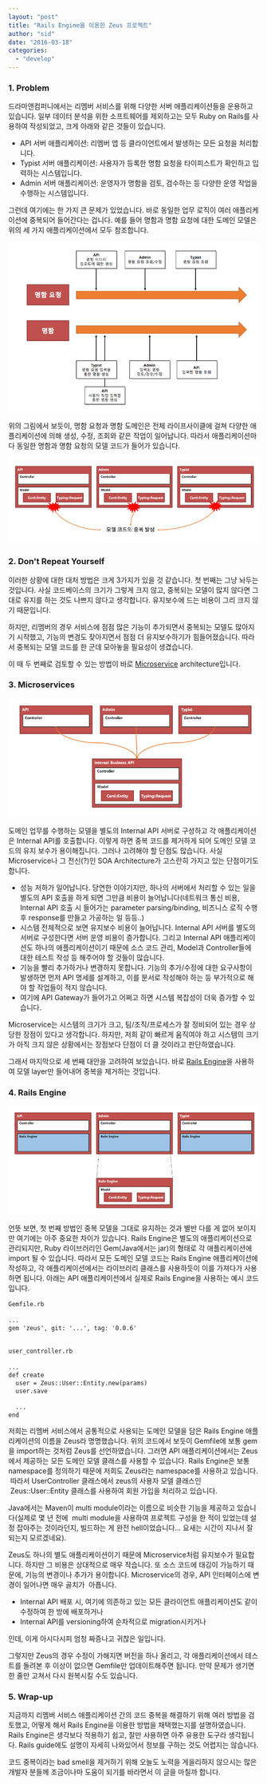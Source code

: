 ```yaml
---
layout: "post"
title: "Rails Engine을 이용한 Zeus 프로젝트"
author: "sid"
date: "2016-03-18"
categories: 
  - "develop"
---
```


### 1\. Problem

드라마앤컴퍼니에서는 리멤버 서비스를 위해 다양한 서버 애플리케이션들을 운용하고 있습니다. 일부 데이터 분석을 위한 소프트웨어를 제외하고는 모두 Ruby on Rails를 사용하여 작성되었고, 크게 아래와 같은 것들이 있습니다.

- API 서버 애플리케이션: 리멤버 앱 등 클라이언트에서 발생하는 모든 요청을 처리합니다.
- Typist 서버 애플리케이션: 사용자가 등록한 명함 요청을 타이피스트가 확인하고 입력하는 시스템입니다.
- Admin 서버 애플리케이션: 운영자가 명함을 검토, 검수하는 등 다양한 운영 작업을 수행하는 시스템입니다.

그런데 여기에는 한 가지 큰 문제가 있었습니다. 바로 동일한 업무 로직이 여러 애플리케이션에 중복되어 들어간다는 겁니다. 예를 들어 명함과 명함 요청에 대한 도메인 모델은 위의 세 가지 애플리케이션에서 모두 참조합니다.

[![duplicate_domain_model](/images/4e8UD5qTDw.png)](https://blog.dramancompany.com/wp-content/uploads/2016/03/duplicate_domain_model.png)

위의 그림에서 보듯이, 명함 요청과 명함 도메인은 전체 라이프사이클에 걸쳐 다양한 애플리케이션에 의해 생성, 수정, 조회와 같은 작업이 일어납니다. 따라서 애플리케이션마다 동일한 명함과 명함 요청의 모델 코드가 들어가 있습니다.

[![duplicate_rails_model](/images/0B1lwGnQ31.png)](https://blog.dramancompany.com/wp-content/uploads/2016/03/duplicate_rails_model.png)

### 2\. Don't Repeat Yourself

이러한 상황에 대한 대처 방법은 크게 3가지가 있을 것 같습니다. 첫 번째는 그냥 놔두는 것입니다. 사실 코드베이스의 크기가 그렇게 크지 않고, 중복되는 모델이 많지 않다면 그대로 유지를 하는 것도 나쁘지 않다고 생각합니다. 유지보수에 드는 비용이 그리 크지 않기 때문입니다.

하지만, 리멤버의 경우 서비스에 점점 많은 기능이 추가되면서 중복되는 모델도 많아지기 시작했고, 기능의 변경도 잦아지면서 점점 더 유지보수하기가 힘들어졌습니다. 따라서 중복되는 모델 코드를 한 군데 모아놓을 필요성이 생겼습니다.

이 때 두 번째로 검토할 수 있는 방법이 바로 [Microservice](http://martinfowler.com/articles/microservices.html) architecture입니다.

### 3\. Microservices

[![microservice](/images/bE5U58uBMn.png)](https://blog.dramancompany.com/wp-content/uploads/2016/03/microservice.png)

도메인 업무를 수행하는 모델을 별도의 Internal API 서버로 구성하고 각 애플리케이션은 Internal API를 호출합니다. 이렇게 하면 중복 코드를 제거하게 되어 도메인 모델 코드의 유지 보수가 용이해집니다. 그러나 고려해야 할 단점도 많습니다. 사실 Microservice나 그 전신(?)인 SOA Architecture가 고스란히 가지고 있는 단점이기도 합니다.

- 성능 저하가 일어납니다. 당연한 이야기지만, 하나의 서버에서 처리할 수 있는 일을 별도의 API 호출을 하게 되면 그만큼 비용이 늘어납니다(네트워크 통신 비용, Internal API 호출 시 들어가는 parameter parsing/binding, 비즈니스 로직 수행 후 response를 만들고 가공하는 일 등등..)
- 시스템 전체적으로 보면 유지보수 비용이 늘어납니다. Internal API 서버를 별도의 서버로 구성한다면 서버 운영 비용이 증가합니다. 그리고 Internal API 애플리케이션도 하나의 애플리케이션이기 때문에 소스 코드 관리, Model과 Controller들에 대한 테스트 작성 등 해주어야 할 것들이 많습니다.
- 기능을 빨리 추가하거나 변경하지 못합니다. 기능의 추가/수정에 대한 요구사항이 발생하면 먼저 API 명세를 설계하고, 이를 문서로 작성해야 하는 등 부가적으로 해야 할 작업들이 적지 않습니다.
- 여기에 API Gateway가 들어가고 어쩌고 하면 시스템 복잡성이 더욱 증가할 수 있습니다.

Microservice는 시스템의 크기가 크고, 팀/조직/프로세스가 잘 정비되어 있는 경우 상당한 장점이 있다고 생각합니다. 하지만, 저희 같이 빠르게 움직여야 하고 시스템의 크기가 아직 크지 않은 상황에서는 장점보다 단점이 더 클 것이라고 판단하였습니다.

그래서 마지막으로 세 번째 대안을 고려하여 보았습니다. 바로 [Rails Engine](http://guides.rubyonrails.org/engines.html)을 사용하여 모델 layer만 들어내어 중복을 제거하는 것입니다.

### 4\. Rails Engine

[![rails_engine](/images/6VxniOAphD.png)](https://blog.dramancompany.com/wp-content/uploads/2016/03/rails_engine.png)

언뜻 보면, 첫 번째 방법인 중복 모델을 그대로 유지하는 것과 별반 다를 게 없어 보이지만 여기에는 아주 중요한 차이가 있습니다. Rails Engine은 별도의 애플리케이션으로 관리되지만, Ruby 라이브러리인 Gem(Java에서는 jar)의 형태로 각 애플리케이션에 import 될 수 있습니다. 따라서 모든 도메인 모델 코드는 Rails Engine 애플리케이션에 작성하고, 각 애플리케이션에서는 라이브러리 클래스를 사용하듯이 이를 가져다가 사용하면 됩니다. 아래는 API 애플리케이션에서 실제로 Rails Engine을 사용하는 예시 코드입니다.

```
Gemfile.rb

...
gem 'zeus', git: '...', tag: '0.0.6'


```

```
user_controller.rb

...
def create
  user = Zeus::User::Entity.new(params)
  user.save

  ...
end
```

저희는 리멤버 서비스에서 공통적으로 사용되는 도메인 모델을 담은 Rails Engine 애플리케이션의 이름을 Zeus라 명명했습니다. 위의 코드에서 보듯이 Gemfile에 보통 gem을 import하는 것처럼 Zeus를 선언하였습니다. 그러면 API 애플리케이션에서는 Zeus에서 제공하는 모든 도메인 모델 클래스를 사용할 수 있습니다. Rails Engine은 보통 namespace를 정의하기 때문에 저희도 Zeus라는 namespace를 사용하고 있습니다.  따라서 UserController 클래스에서 zeus의 사용자 모델 클래스인  Zeus::User::Entity 클래스를 사용하여 회원 가입을 처리하고 있습니다.

Java에서는 Maven이 multi module이라는 이름으로 비슷한 기능을 제공하고 있습니다(실제로 몇 년 전에  multi module을 사용하여 프로젝트 구성을 한 적이 있었는데 설정 잡아주는 것이라던지, 빌드하는 게 완전 hell이었습니다... 요새는 시간이 지나서 잘 되는지 모르겠네요).

Zeus도 하나의 별도 애플리케이션이기 때문에 Microservice처럼 유지보수가 필요합니다. 하지만 그 비용은 상대적으로 매우 작습니다. 또 소스 코드에 태깅이 가능하기 때문에, 기능의 변경이나 추가가 용이합니다. Microservice의 경우, API 인터페이스에 변경이 일어나면 매우 골치가  아픕니다.

- Internal API 배포 시, 여기에 의존하고 있는 모든 클라이언트 애플리케이션도 같이 수정하여 한 방에 배포하거나
- Internal API를 versioning하여 순차적으로 migration시키거나

인데, 이게 아시다시피 엄청 짜증나고 귀찮은 일입니다.

그렇지만 Zeus의 경우 수정이 가해지면 버전을 하나 올리고, 각 애플리케이션에서 테스트를 돌려본 후 이상이 없으면 Gemfile만 업데이트해주면 됩니다. 만약 문제가 생기면 한 줄만 고쳐서 다시 원복시킬 수도 있습니다.

### 5\. Wrap-up

지금까지 리멤버 서비스 애플리케이션 간의 코드 중복을 해결하기 위해 여러 방법을 검토했고, 어떻게 해서 Rails Engine을 이용한 방법을 채택했는지를 설명하였습니다. Rails Engine은 생각보다 적용하기 쉽고, 잘만 사용하면 아주 유용한 도구라 생각됩니다. Rails guide에도 설명이 자세히 나와있어서 정보를 구하는 것도 어렵지는 않습니다.

코드 중복이라는 bad smell을 제거하기 위해 오늘도 노력을 게을리하지 않으시는 많은 개발자 분들께 조금이나마 도움이 되기를 바라면서 이 글을 마칠까 합니다.
